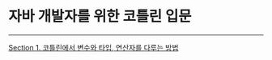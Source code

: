 # 자바 개발자를 위한 코틀린 입문

---

[Section 1. 코틀린에서 변수와 타입, 연산자를 다루는 방법](Java_to_Kotlin_Starter_Guide_Section1.md)